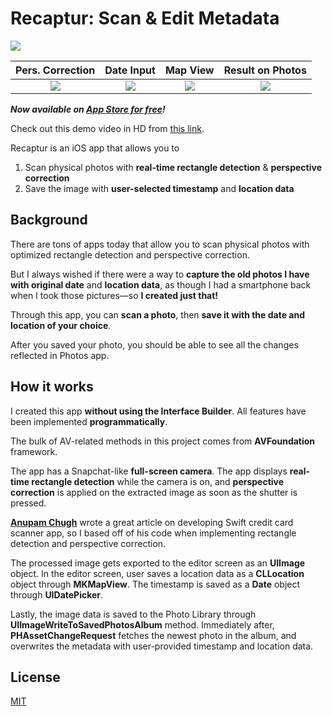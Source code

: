 # Recaptur: Scan & Edit Metadat‪a‬

![](https://github.com/jason-ono/Story/blob/master/recaptur_assets/small.png?raw=true)

 Pers. Correction                     |  Date Input                | Map View  | Result on Photos
:-------------------------:|:-------------------------:|:-------------------------:|:-------------------------:
 ![](https://github.com/jason-ono/Story/blob/master/recaptur_assets/pC%20(4).gif?raw=true) |  ![](https://github.com/jason-ono/Story/blob/master/recaptur_assets/date%20(1).gif?raw=true)  |  ![](https://github.com/jason-ono/Story/blob/master/recaptur_assets/sydney.gif?raw=true) | ![](https://github.com/jason-ono/Story/blob/master/recaptur_assets/result.gif?raw=true) 

***Now available on [App Store for free](https://apps.apple.com/us/app/recaptur-scan-edit-metadata/id1559885464)!***

Check out this demo video in HD from [this link](https://drive.google.com/file/d/1trLvH05VblkAQIuu-ghBhJW9UMEaJCMP/view?usp=sharing). 

Recaptur is an iOS app that allows you to
1. Scan physical photos with **real-time rectangle detection** & **perspective correction**
2. Save the image with **user-selected timestamp** and **location data**

## Background

There are tons of apps today that allow you to scan physical photos with optimized rectangle detection and perspective correction. 

But I always wished if there were a way to **capture the old photos I have with original date** and **location data**, as though I had a smartphone back when I took those pictures—so **I created just that!**

Through this app, you can **scan a photo**, then **save it with the date and location of your choice**. 

After you saved your photo, you should be able to see all the changes reflected in Photos app.

## How it works

I created this app **without using the Interface Builder**. All features have been implemented **programmatically**.

The bulk of AV-related methods in this project comes from **AVFoundation** framework. 

The app has a Snapchat-like **full-screen camera**. The app displays **real-time rectangle detection** while the camera is on, and **perspective correction** is applied on the extracted image as soon as the shutter is pressed.

[**Anupam Chugh**](https://heartbeat.fritz.ai/scanning-credit-cards-with-computer-vision-on-ios-c3f4d8912de4) wrote a great article on developing Swift credit card scanner app, so I based off of his code when implementing rectangle detection and perspective correction. 

The processed image gets exported to the editor screen as an **UIImage** object. In the editor screen, user saves a location data as a **CLLocation** object through **MKMapView**. The timestamp is saved as a **Date** object through **UIDatePicker**.

Lastly, the image data is saved to the Photo Library through **UIImageWriteToSavedPhotosAlbum** method. Immediately after, **PHAssetChangeRequest** fetches the newest photo in the album, and overwrites the metadata with user-provided timestamp and location data.


## License

[MIT](https://choosealicense.com/licenses/mit/)
